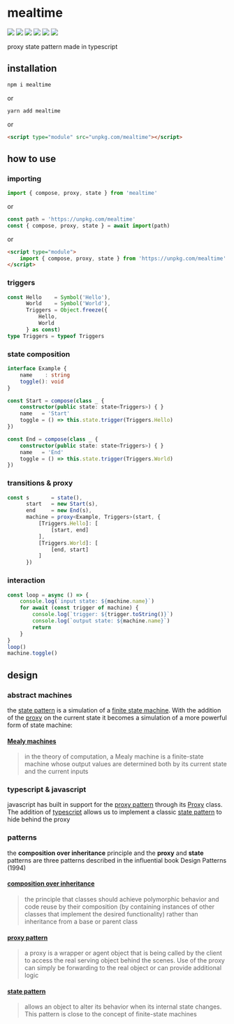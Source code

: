 # mealtime
[![](https://badgen.net/badge/license/MIT/blue)](#) [![](https://badgen.net/npm/types/tslib?icon=typescript&label=)](#) [![](https://badgen.net/github/tag/domrally/mealtime?icon=git&label)](#) [![](https://badgen.net/codeclimate/loc/domrally/mealtime?label=lines&color=green)](#) [![](https://badgen.net/packagephobia/install/mealtime?icon=npm&label&color=green)](#) [![](https://github.com/domrally/mealtime/actions/workflows/build.yml/badge.svg)](https://github.com/domrally/mealtime/actions/workflows/build.yml) 

proxy state pattern made in typescript

## installation
```sh
npm i mealtime
```
or 
```sh
yarn add mealtime
```
or 
```html
<script type="module" src="unpkg.com/mealtime"></script>
```

## how to use

### importing
```typescript
import { compose, proxy, state } from 'mealtime'
```
or
```typescript
const path = 'https://unpkg.com/mealtime'
const { compose, proxy, state } = await import(path)
```
or
```html
<script type="module">
    import { compose, proxy, state } from 'https://unpkg.com/mealtime'	
</script>
```
### triggers
```typescript
const Hello    = Symbol('Hello'),
      World    = Symbol('World'),
      Triggers = Object.freeze({
          Hello,
          World
      } as const)
type Triggers = typeof Triggers
```
### state composition
```typescript
interface Example {
    name    : string
    toggle(): void
}
```
```typescript
const Start = compose(class _ {
    constructor(public state: state<Triggers>) { }
    name   = 'Start'
    toggle = () => this.state.trigger(Triggers.Hello)
})
```
```typescript
const End = compose(class _ {
    constructor(public state: state<Triggers>) { }
    name   = 'End'
    toggle = () => this.state.trigger(Triggers.World)
})
```
### transitions & proxy
```typescript
const s       = state(),
      start   = new Start(s),
      end     = new End(s),
      machine = proxy<Example, Triggers>(start, {
          [Triggers.Hello]: [
              [start, end]
          ],
          [Triggers.World]: [
              [end, start]
          ]
      })
```
### interaction
```typescript
const loop = async () => {
    console.log(`input state: ${machine.name}`)
    for await (const trigger of machine) {
        console.log(`trigger: ${trigger.toString()}`)
        console.log(`output state: ${machine.name}`)
        return
    }
}
loop()
machine.toggle()
```

## design

### abstract machines
the [state pattern](https://en.wikipedia.org/wiki/state_pattern) is a simulation of a [finite state machine](https://en.wikipedia.org/wiki/Finite-state_machine#Transducers). With the addition of the [proxy](https://developer.mozilla.org/en-US/docs/Web/JavaScript/Reference/Global_Objects/Proxy) on the current state it becomes a simulation of a more powerful form of state machine:

#### [Mealy machines](https://en.wikipedia.org/wiki/Mealy_machine)
> in the theory of computation, 
> a Mealy machine is a finite-state machine 
> whose output values are determined both by 
> its current state and the current inputs


### typescript & javascript
javascript has built in support for the [proxy pattern](https://en.wikipedia.org/wiki/Proxy_pattern) through its [Proxy](https://developer.mozilla.org/en-US/docs/Web/JavaScript/Reference/Global_Objects/Proxy) class. The addition of [typescript](https://www.typescriptlang.org/) allows us to implement a classic [state pattern](https://en.wikipedia.org/wiki/state_pattern) to hide behind the proxy


### patterns
the **composition over inheritance** principle and the **proxy** and **state** patterns
are three patterns described in the influential book Design Patterns (1994)

#### [composition over inheritance](https://en.wikipedia.org/wiki/Composition_over_inheritance)
> the principle that classes should achieve polymorphic behavior 
> and code reuse by their composition 
> (by containing instances of other classes that implement the desired functionality) 
> rather than inheritance from a base or parent class

#### [proxy pattern](https://en.wikipedia.org/wiki/Proxy_pattern)
> a proxy is a wrapper or agent object 
> that is being called by the client 
> to access the real serving object behind the scenes.
> Use of the proxy can simply be forwarding to the real object
> or can provide additional logic

#### [state pattern](https://en.wikipedia.org/wiki/state_pattern)
> allows an object to alter its behavior 
> when its internal state changes.
> This pattern is close to
> the concept of finite-state machines
